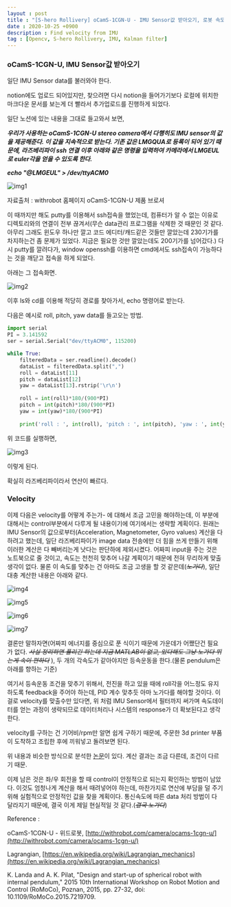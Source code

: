 ```yaml
---
layout : post
title : "[S-hero Rollivery] oCamS-1CGN-U - IMU Sensor값 받아오기, 로봇 속도 결정"
date : 2020-10-25 +0900
description : Find velocity from IMU
tag : [Opencv, S-hero Rollivery, IMU, Kalman filter]
---
```


### oCamS-1CGN-U, IMU Sensor값 받아오기



일단 IMU Sensor data를 불러와야 한다.

notion에도 업로드 되어있지만, 찾으려면 다시 notion을 들어가기보다 로컬에 위치한 마크다운 문서를 보는게 더 빨라서 추가업로드를 진행하게 되었다.

일단 노션에 있는 내용을 그대로 들고와서 보면,



__*우리가 사용하는 oCamS-1CGN-U stereo camera에서 다행히도 IMU sensor의 값을 제공해준다. 이 값을 지속적으로 받는다. 기존 값은 LMGQUA로 등록이 되어 있기 때문에, 라즈베리파이 ssh 연결 이후 아래와 같은 명령을 입력하여 카메라에서 LMGEUL로 euler각을 얻을 수 있도록 한다.*__

__*echo "@LMGEUL" > /dev/ttyACM0*__

![img1](https://raw.githubusercontent.com/ReaperMaKNaE/reapermaknae.github.io/main/assets/img/20201025-3.jpg)

자료출처 : withrobot 홈페이지 oCamS-1CGN-U 제품 브로셔



이 때까지만 해도 putty를 이용해서 ssh접속을 했었는데, 컴퓨터가 알 수 없는 이유로 디렉토리와의 연결이 전부 끊겨서(무슨 data관리 프로그램을 삭제한 것 때문인 것 같다. 아무리 그래도 윈도우 하나만 깔고 코드 에디터/캐드같은 것들만 깔았는데 230기가를 차지하는건 좀 문제가 있었다. 지금은 필요한 것만 깔았는데도 200기가를 넘어갔다.) 다시 putty를 깔려다가, window openssh를 이용하면 cmd에서도 ssh접속이 가능하다는 것을 깨닫고 접속을 하게 되었다.



아래는 그 접속화면.

![img2](https://raw.githubusercontent.com/ReaperMaKNaE/reapermaknae.github.io/main/assets/img/20201025-1.jpg)

이후 ls와 cd를 이용해 적당히 경로를 찾아가서, echo 명령어로 받는다.

다음은 예시로 roll, pitch, yaw data를 들고오는 방법.

``` python
import serial
PI = 3.141592
ser = serial.Serial("dev/ttyACM0", 115200)

while True:
    filteredData = ser.readline().decode()
    dataList = filteredData.split(",")
    roll = dataList[11]
    pitch = dataList[12]
    yaw = dataList[13].rstrip('\r\n')
    
    roll = int(roll)*180/(900*PI)
    pitch = int(pitch)*180/(900*PI)
    yaw = int(yaw)*180/(900*PI)
    
    print('roll : ', int(roll), 'pitch : ', int(pitch), 'yaw : ', int(yaw))
```

위 코드를 실행하면,

![img3](https://raw.githubusercontent.com/ReaperMaKNaE/reapermaknae.github.io/main/assets/img/20201025-2.jpg)

이렇게 된다.

확실히 라즈베리파이라서 연산이 빠르다.





### Velocity



이제 다음은 velocity를 어떻게 주는가- 에 대해서 조금 고민을 해야하는데, 이 부분에 대해서는 control부분에서 다루게 될 내용이기에 여기에서는 생략할 계획이다. 원래는 IMU Sensor의 값으로부터(Acceleration, Magnetometer, Gyro values) 계산을 다 하려고 했는데, 일단 라즈베리파이가 image data 전송에만 더 힘을 쓰게 만들기 위해 이러한 계산은 다 빼버리는게 낫다는 판단하에 제외시켰다. 어짜피 input을 주는 것은 노트북으로 줄 것이고, 속도는 천천히 맞추어 나갈 계획이기 때문에 전혀 무리하게 맞출 생각이 없다. 물론 이 속도를 맞추는 건 아마도 조금 고생을 할 것 같은데(~~*노가다*~~), 일단 대충 계산한 내용은 아래와 같다.

![img4](https://raw.githubusercontent.com/ReaperMaKNaE/reapermaknae.github.io/main/assets/img/20201025-4.jpg)

![img5](https://raw.githubusercontent.com/ReaperMaKNaE/reapermaknae.github.io/main/assets/img/20201025-5.jpg)

![img6](https://raw.githubusercontent.com/ReaperMaKNaE/reapermaknae.github.io/main/assets/img/20201025-6.jpg)

![img7](https://raw.githubusercontent.com/ReaperMaKNaE/reapermaknae.github.io/main/assets/img/20201025-7.jpg)



결론만 말하자면(어짜피 에너지를 중심으로 푼 식이기 때문에 가운데가 어쨌단건 필요가 없다. ~~*사실 정리하면 풀리긴 하는데 지금 MATLAB이 없고, 있다해도 그냥 노가다 뛰는게 속이 편하다*~~ ), 두 개의 각속도가 같아야지만 등속운동을 한다.(물론 pendulum은 아래를 향하는 기준)



 여기서 등속운동 조건을 맞추기 위해서, 전진을 하고 있을 때에 roll각을 어느정도 유지하도록 feedback을 주어야 하는데, PID 계수 맞추듯 아마 노가다를 해야할 것이다. 이걸로 velocity를 맞출수만 있다면, 위 처럼 IMU Sensor에서 필터까지 써가며 속도데이터를 얻는 과정이 생략되므로 데이터처리나 시스템의 response가 더 확보된다고 생각한다.

 velocity를 구하는 건 기어비/rpm만 알면 쉽게 구하기 때문에, 주문한 3d printer 부품이 도착하고 조립한 후에 끼워넣고 돌려보면 된다.



 위 내용과 비슷한 방식으로 분석한 [논문](https://ieeexplore.ieee.org/document/7219709)이 있다. 계산 결과는 조금 다른데, 조건이 다르기 때문.



 이제 남은 것은 좌/우 회전을 할 때 control이 안정적으로 되는지 확인하는 방법이 남았다. 이것도 엄청나게 계산을 해서 때려넣어야 하는데, 마찬가지로 연산에 부담을 덜 주기 위해 실험적으로 안정적인 값을 찾을 계획이다. 통신속도에 따른 data 처리 방법이 다 달라지기 때문에, 결국 이게 제일 현실적일 것 같다.(~~*결국 노가다*~~)





Reference :

oCamS-1CGN-U - 위드로봇, [http://withrobot.com/camera/ocams-1cgn-u/](http://withrobot.com/camera/ocams-1cgn-u/)

Lagrangian, [https://en.wikipedia.org/wiki/Lagrangian_mechanics](https://en.wikipedia.org/wiki/Lagrangian_mechanics)

K. Landa and A. K. Pilat, "Design and start-up of spherical robot with internal pendulum," 2015 10th International Workshop on Robot Motion and Control (RoMoCo), Poznan, 2015, pp. 27-32, doi: 10.1109/RoMoCo.2015.7219709.

